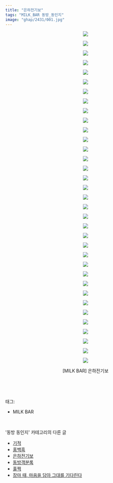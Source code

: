```yaml
---
title: "은하전기보"
tags: "MILK_BAR 동방_동인지"
image: "ghap/2431/001.jpg"
---
```

<div class="article">
<p style="text-align: center; clear: none; float: none;"><img src="{{ site.nasurl }}/ghap/2431/001.jpg"/></p>
<p style="text-align: center; clear: none; float: none;"><img src="{{ site.nasurl }}/ghap/2431/002.jpg"/></p>
<p style="text-align: center; clear: none; float: none;"><img src="{{ site.nasurl }}/ghap/2431/003.jpg"/></p>
<p style="text-align: center; clear: none; float: none;"><img src="{{ site.nasurl }}/ghap/2431/004.jpg"/></p>
<p style="text-align: center; clear: none; float: none;"><img src="{{ site.nasurl }}/ghap/2431/005.jpg"/></p>
<p style="text-align: center; clear: none; float: none;"><img src="{{ site.nasurl }}/ghap/2431/006.jpg"/></p>
<p style="text-align: center; clear: none; float: none;"><img src="{{ site.nasurl }}/ghap/2431/007.jpg"/></p>
<p style="text-align: center; clear: none; float: none;"><img src="{{ site.nasurl }}/ghap/2431/008.jpg"/></p>
<p style="text-align: center; clear: none; float: none;"><img src="{{ site.nasurl }}/ghap/2431/009.jpg"/></p>
<p style="text-align: center; clear: none; float: none;"><img src="{{ site.nasurl }}/ghap/2431/010.jpg"/></p>
<p style="text-align: center; clear: none; float: none;"><img src="{{ site.nasurl }}/ghap/2431/011.jpg"/></p>
<p style="text-align: center; clear: none; float: none;"><img src="{{ site.nasurl }}/ghap/2431/012.jpg"/></p>
<p style="text-align: center; clear: none; float: none;"><img src="{{ site.nasurl }}/ghap/2431/013.jpg"/></p>
<p style="text-align: center; clear: none; float: none;"><img src="{{ site.nasurl }}/ghap/2431/014.jpg"/></p>
<p style="text-align: center; clear: none; float: none;"><img src="{{ site.nasurl }}/ghap/2431/015.jpg"/></p>
<p style="text-align: center; clear: none; float: none;"><img src="{{ site.nasurl }}/ghap/2431/016.jpg"/></p>
<p style="text-align: center; clear: none; float: none;"><img src="{{ site.nasurl }}/ghap/2431/017.jpg"/></p>
<p style="text-align: center; clear: none; float: none;"><img src="{{ site.nasurl }}/ghap/2431/018.jpg"/></p>
<p style="text-align: center; clear: none; float: none;"><img src="{{ site.nasurl }}/ghap/2431/019.jpg"/></p>
<p style="text-align: center; clear: none; float: none;"><img src="{{ site.nasurl }}/ghap/2431/020.jpg"/></p>
<p style="text-align: center; clear: none; float: none;"><img src="{{ site.nasurl }}/ghap/2431/021.jpg"/></p>
<p style="text-align: center; clear: none; float: none;"><img src="{{ site.nasurl }}/ghap/2431/022.jpg"/></p>
<p style="text-align: center; clear: none; float: none;"><img src="{{ site.nasurl }}/ghap/2431/023.jpg"/></p>
<p style="text-align: center; clear: none; float: none;"><img src="{{ site.nasurl }}/ghap/2431/024.jpg"/></p>
<p style="text-align: center; clear: none; float: none;"><img src="{{ site.nasurl }}/ghap/2431/025.jpg"/></p>
<p style="text-align: center; clear: none; float: none;"><img src="{{ site.nasurl }}/ghap/2431/026.jpg"/></p>
<p style="text-align: center; clear: none; float: none;"><img src="{{ site.nasurl }}/ghap/2431/027.jpg"/></p>
<p style="text-align: center; clear: none; float: none;"><img src="{{ site.nasurl }}/ghap/2431/028.jpg"/></p>
<p style="text-align: center; clear: none; float: none;"><img src="{{ site.nasurl }}/ghap/2431/029.jpg"/></p>
<p style="text-align: center; clear: none; float: none;"><img src="{{ site.nasurl }}/ghap/2431/030.jpg"/></p>
<p style="text-align: center; clear: none; float: none;"><img src="{{ site.nasurl }}/ghap/2431/031.jpg"/></p>
<p style="text-align: center; clear: none; float: none;"><img src="{{ site.nasurl }}/ghap/2431/032.jpg"/></p>
<p style="text-align: center; clear: none; float: none;"><img src="{{ site.nasurl }}/ghap/2431/033.jpg"/></p>
<p style="text-align: center; clear: none; float: none;"><img src="{{ site.nasurl }}/ghap/2431/034.jpg"/></p>
<p style="text-align: center; clear: none; float: none;"><img src="{{ site.nasurl }}/ghap/2431/035.jpg"/></p>
<p style="text-align: center; clear: none; float: none;">[MILK BAR] 은하전기보</p>
<p><br/></p>
</div><br/>
<div class="tagTrail">
<p>태그: </p>
<ul>
<li>MILK BAR</li>
</ul>
</div><br/>
<div class="another">
<p>'동방 동인지' 카테고리의 다른 글</p>
<ul>
<li><a href="/2016-10-04-ghap_2433">기적</a></li>
<li><a href="/2016-10-04-ghap_2432">홍백흑</a></li>
<li><a href="/2016-10-04-ghap_2431">은하전기보</a></li>
<li><a href="/2016-10-04-ghap_2430">동방객분록</a></li>
<li><a href="/2016-10-03-ghap_2429">훌쩍</a></li>
<li><a href="/2016-10-03-ghap_2428">장마 때, 마음을 담아 그대를 기다린다</a></li>
</ul>
</div><br/>
<div class="cb_module cb_fluid">
<div class="cb_wrt cb_profile">
</div><!-- commentList close -->
</div><br/>
